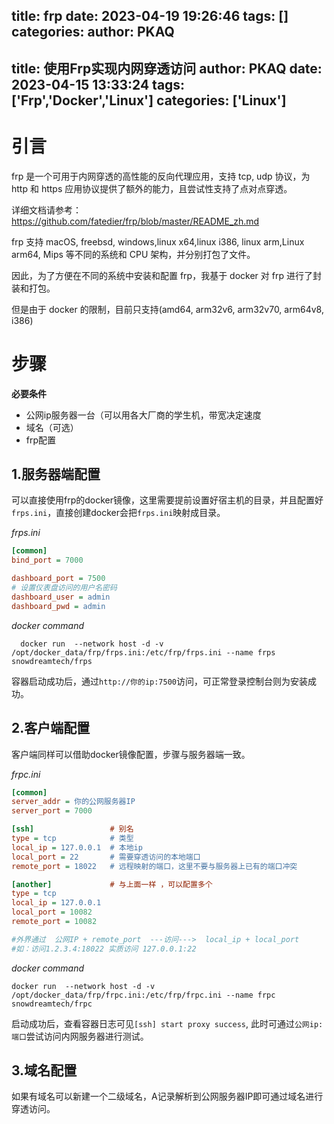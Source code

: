 title: frp
date: 2023-04-19 19:26:46
tags: []
categories: 
author: PKAQ
------
title: 使用Frp实现内网穿透访问
author: PKAQ
date: 2023-04-15 13:33:24
tags: ['Frp','Docker','Linux']
categories: ['Linux']
---

# 引言

  frp 是一个可用于内网穿透的高性能的反向代理应用，支持 tcp, udp 协议，为 http 和 https 应用协议提供了额外的能力，且尝试性支持了点对点穿透。 
  
  详细文档请参考：https://github.com/fatedier/frp/blob/master/README_zh.md

  frp 支持 macOS, freebsd, windows,linux x64,linux i386, linux arm,Linux arm64, Mips 等不同的系统和 CPU 架构，并分别打包了文件。

 因此，为了方便在不同的系统中安装和配置 frp，我基于 docker 对 frp 进行了封装和打包。

  但是由于 docker 的限制，目前只支持(amd64, arm32v6, arm32v70, arm64v8, i386)

<!-- more -->

# 步骤

**必要条件**
- 公网ip服务器一台（可以用各大厂商的学生机，带宽决定速度
- 域名（可选）
- frp配置

## 1.服务器端配置

  可以直接使用frp的docker镜像，这里需要提前设置好宿主机的目录，并且配置好`frps.ini`，直接创建docker会把`frps.ini`映射成目录。

_frps.ini_
```ini
[common]
bind_port = 7000

dashboard_port = 7500
# 设置仪表盘访问的用户名密码
dashboard_user = admin
dashboard_pwd = admin
```

_docker command_
```shell
  docker run  --network host -d -v /opt/docker_data/frp/frps.ini:/etc/frp/frps.ini --name frps snowdreamtech/frps
```


  容器启动成功后，通过`http://你的ip:7500`访问，可正常登录控制台则为安装成功。

## 2.客户端配置

  客户端同样可以借助docker镜像配置，步骤与服务器端一致。

_frpc.ini_
```ini
[common]
server_addr = 你的公网服务器IP
server_port = 7000

[ssh]                 # 别名
type = tcp            # 类型
local_ip = 127.0.0.1  # 本地ip
local_port = 22       # 需要穿透访问的本地端口 
remote_port = 18022   # 远程映射的端口，这里不要与服务器上已有的端口冲突

[another]             # 与上面一样 ，可以配置多个
type = tcp
local_ip = 127.0.0.1
local_port = 10082
remote_port = 10082

#外界通过  公网IP + remote_port  ---访问--->  local_ip + local_port 
#如：访问1.2.3.4:18022 实质访问 127.0.0.1:22 

```

_docker command_
```shell
docker run  --network host -d -v /opt/docker_data/frp/frpc.ini:/etc/frp/frpc.ini --name frpc snowdreamtech/frpc
```

  启动成功后，查看容器日志可见`[ssh] start proxy success`, 此时可通过`公网ip:端口`尝试访问内网服务器进行测试。

## 3.域名配置

  如果有域名可以新建一个二级域名，A记录解析到公网服务器IP即可通过域名进行穿透访问。
